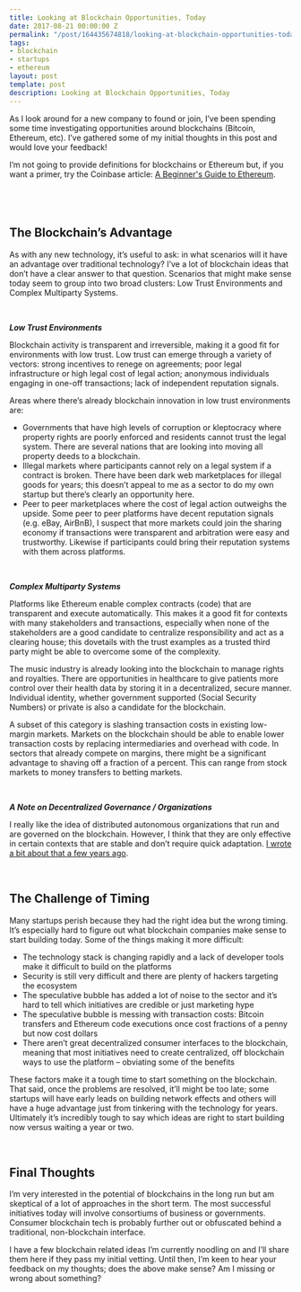 ```yaml
---
title: Looking at Blockchain Opportunities, Today
date: 2017-08-21 00:00:00 Z
permalink: "/post/164435674818/looking-at-blockchain-opportunities-today"
tags:
- blockchain
- startups
- ethereum
layout: post
template: post
description: Looking at Blockchain Opportunities, Today
---
```


<p>As I look around for a new company to found or join, I’ve been spending some time investigating opportunities around blockchains (Bitcoin, Ethereum, etc). I’ve gathered some of my initial thoughts in this post and would love your feedback!<br></p><p>I’m not going to provide definitions for blockchains or Ethereum but, if you want a primer, try the Coinbase article: <a href="https://blog.coinbase.com/a-beginners-guide-to-ethereum-46dd486ceecf">A Beginner's Guide to Ethereum</a>.</p><h2><br></h2><h2>The Blockchain’s Advantage</h2><p>As with any new technology, it’s useful to ask: in what scenarios will it have an advantage over traditional technology? I’ve a lot of blockchain ideas that don’t have a clear answer to that question. Scenarios that might make sense today seem to group into two broad clusters: Low Trust Environments and Complex Multiparty Systems.</p><p><br></p><p><b><i>Low Trust Environments</i></b></p><p>Blockchain activity is transparent and irreversible, making it a good fit for environments with low trust. Low trust can emerge through a variety of vectors: strong incentives to renege on agreements; poor legal infrastructure or high legal cost of legal action; anonymous individuals engaging in one-off transactions; lack of independent reputation signals.</p><p><b></b></p><p>Areas where there’s already blockchain innovation in low trust environments are:</p><ul><li>Governments that have high levels of corruption or kleptocracy where property rights are poorly enforced and residents cannot trust the legal system. There are several nations that are looking into moving all property deeds to a blockchain.</li><li>Illegal markets where participants cannot rely on a legal system if a contract is broken. There have been dark web marketplaces for illegal goods for years; this doesn’t appeal to me as a sector to do my own startup but there’s clearly an opportunity here.</li><li>Peer to peer marketplaces where the cost of legal action outweighs the upside. Some peer to peer platforms have decent reputation signals (e.g. eBay, AirBnB), I suspect that more markets could join the sharing economy if transactions were transparent and arbitration were easy and trustworthy. Likewise if participants could bring their reputation systems with them across platforms.</li></ul><p><b><i><br></i></b></p><p><b><i>Complex Multiparty Systems<br></i></b></p><p>Platforms like Ethereum enable complex contracts (code) that are transparent and execute automatically. This makes it a good fit for contexts with many stakeholders and transactions, especially when none of the stakeholders are a good candidate to centralize responsibility and act as a clearing house; this dovetails with the trust examples as a trusted third party might be able to overcome some of the complexity.</p><p>The music industry is already looking into the blockchain to manage rights and royalties. There are opportunities in healthcare to give patients more control over their health data by storing it in a decentralized, secure manner. Individual identity, whether government supported (Social Security Numbers) or private is also a candidate for the blockchain.</p><p>A subset of this category is slashing transaction costs in existing low-margin markets. Markets on the blockchain should be able to enable lower transaction costs by replacing intermediaries and overhead with code. In sectors that already compete on margins, there might be a significant advantage to shaving off a fraction of a percent. This can range from stock markets to money transfers to betting markets.</p><p><br></p><p><b><i>A Note on Decentralized Governance / Organizations</i></b></p><p>I really like the idea of distributed autonomous organizations that run and are governed on the blockchain. However, I think that they are only effective in certain contexts that are stable and don’t require quick adaptation. <a href="http://blog.randylubin.com/post/101950195063/competitive-advantage-of-cooperatives-and-daos">I wrote a bit about that a few years ago</a>.</p><p><br></p><h2>The Challenge of Timing</h2><p>Many startups perish because they had the right idea but the wrong timing. It’s especially hard to figure out what blockchain companies make sense to start building today. Some of the things making it more difficult:</p><p><b></b></p><ul><li>The technology stack is changing rapidly and a lack of developer tools make it difficult to build on the platforms</li><li>Security is still very difficult and there are plenty of hackers targeting the ecosystem</li><li>The speculative bubble has added a lot of noise to the sector and it’s hard to tell which initiatives are credible or just marketing hype</li><li>The speculative bubble is messing with transaction costs: Bitcoin transfers and Ethereum code executions once cost fractions of a penny but now cost dollars</li><li>There aren’t great decentralized consumer interfaces to the blockchain, meaning that most initiatives need to create centralized, off blockchain ways to use the platform – obviating some of the benefits</li></ul><p>These factors make it a tough time to start something on the blockchain. That said, once the problems are resolved, it’ll might be too late; some startups will have early leads on building network effects and others will have a huge advantage just from tinkering with the technology for years. Ultimately it’s incredibly tough to say which ideas are right to start building now versus waiting a year or two.<br></p><p><br></p><h2>Final Thoughts</h2><p>I’m very interested in the potential of blockchains in the long run but am skeptical of a lot of approaches in the short term. The most successful initiatives today will involve consortiums of business or governments. Consumer blockchain tech is probably further out or obfuscated behind a traditional, non-blockchain interface.</p><p>I have a few blockchain related ideas I’m currently noodling on and I’ll share them here if they pass my initial vetting. Until then, I’m keen to hear your feedback on my thoughts; does the above make sense? Am I missing or wrong about something?</p>